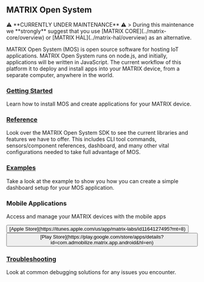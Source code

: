 <h2 style="padding-top:0;">MATRIX Open System</h2>
⚠️ **CURRENTLY UNDER MAINTENANCE** ⚠️
> During this maintenance we **strongly** suggest that you use [MATRIX CORE](../matrix-core/overview) or [MATRIX HAL](../matrix-hal/overview) as an alternative.

MATRIX Open System (MOS) is open source software for hosting IoT applications. MATRIX Open System runs on node.js, and initially, applications will be written in JavaScript. The current workflow of this platform it to deploy and install apps into your MATRIX device, from a separate computer, anywhere in the world.

### [Getting Started](getting-started)

Learn how to install MOS and create applications for your MATRIX device.

### [Reference](reference)

Look over the MATRIX Open System SDK to see the current libraries and features we have to offer. This includes CLI tool commands, sensors/component references, dashboard, and many other vital configurations needed to take full advantage of MOS.

### [Examples](examples)

Take a look at the example to show you how you can create a simple dashboard setup for your MOS application.

### Mobile Applications
Access and manage your MATRIX devices with the mobile apps

<button class="btn btn-outline-primary">
<i class="fa fa-apple"></i>
[Apple Store](https://itunes.apple.com/us/app/matrix-labs/id1164127495?mt=8)
</button>
<button class="btn btn-outline-primary">
<i class="fa fa-android"></i>
[Play Store](https://play.google.com/store/apps/details?id=com.admobilize.matrix.app.android&hl=en)
</button>

### [Troubleshooting](troubleshooting)
Look at common debugging solutions for any issues you encounter.